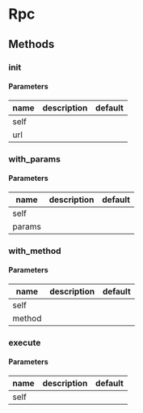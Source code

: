 # Rpc




## Methods


### __init__




#### Parameters
name | description | default
--- | --- | ---
self |  | 
url |  | 





### with_params




#### Parameters
name | description | default
--- | --- | ---
self |  | 
params |  | 





### with_method




#### Parameters
name | description | default
--- | --- | ---
self |  | 
method |  | 





### execute




#### Parameters
name | description | default
--- | --- | ---
self |  | 




